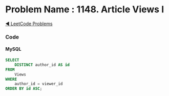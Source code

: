 # Problem Name : 1148. Article Views I

[:arrow_backward: LeetCode Problems](../README.md)

### Code

#### MySQL

```sql
SELECT 
    DISTINCT author_id AS id
FROM 
    Views
WHERE 
    author_id = viewer_id
ORDER BY id ASC;
```
